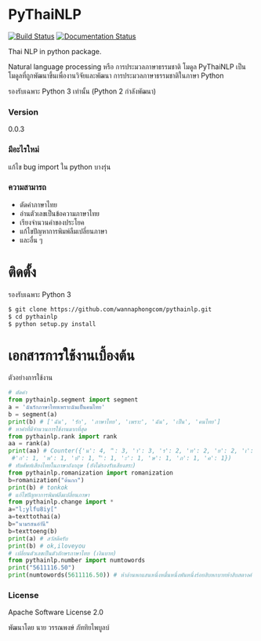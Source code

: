 # PyThaiNLP
[![Build Status](https://travis-ci.org/wannaphongcom/pythainlp.svg?branch=master)](https://travis-ci.org/wannaphongcom/pythainlp)
[![Documentation Status](https://readthedocs.org/projects/pythainlp/badge/?version=latest)](http://pythainlp.readthedocs.io/en/latest/?badge=latest)

Thai NLP in python package. 

Natural language processing หรือ การประมวลภาษาธรรมชาติ  โมดูล PyThaiNLP เป็นโมดูลที่ถูกพัฒนาขึ้นเพื่องานวิจัยและพัฒนา การประมวลภาษาธรรมชาติในภาษา Python

รองรับเฉพาะ Python 3 เท่านั้น (Python 2 กำลังพัฒนา)

### Version
0.0.3

### มีอะไรใหม่
แก้ไข bug import ใน python บางรุ่น

### ความสามารถ
  - ตัดคำภาษาไทย
  - อ่านตัวเลขเป็นข้อความภาษาไทย
  - เรียงจำนวนคำของประโยค
  - แก้ไขปัญหาการพิมพ์ลืมเปลี่ยนภาษา
  - และอื่น ๆ 

# ติดตั้ง

รองรับเฉพาะ Python 3

```sh
$ git clone https://github.com/wannaphongcom/pythainlp.git
$ cd pythainlp
$ python setup.py install
```

# เอกสารการใช้งานเบื้องต้น

ตัวอย่างการใช้งาน
```python
# ตัดคำ
from pythainlp.segment import segment
a = 'ฉันรักภาษาไทยเพราะฉันเป็นคนไทย'
b = segment(a)
print(b) # ['ฉัน', 'รัก', 'ภาษาไทย', 'เพราะ', 'ฉัน', 'เป็น', 'คนไทย']
# หาคำที่มีจำนวนการใช้งานมากที่สุด
from pythainlp.rank import rank
aa = rank(a)
print(aa) # Counter({'น': 4, 'ั': 3, 'า': 3, 'ร': 2, 'ท': 2, 'ย': 2, 'เ': 2, 'ฉ': 2, 'ไ': 2,
 #'ก': 1, 'พ': 1, 'ป': 1, '็': 1, 'ะ': 1, 'ษ': 1, 'ภ': 1, 'ค': 1})
# ทับศัพท์เสียงไทยในภาษาอังกฤษ (ยังไม่รองรับเสียงสระ)
from pythainlp.romanization import romanization
b=romanization("ต้นกก")
print(b) # tonkok
# แก้ไขปัญหาการพิมพ์ลืมเปลี่ยนภาษา
from pythainlp.change import *
a="l;ylfu8iy["
a=texttothai(a)
b="นามรสนอำันี"
b=texttoeng(b)
print(a) # สวัสดีครับ
print(b) # ok,iloveyou
# เปลี่ยนตัวเลขเป็นตัวอักษรภาษาไทย (เงินบาท)
from pythainlp.number import numtowords
print("5611116.50")
print(numtowords(5611116.50)) # ห้าล้านหกแสนหนึ่งหมื่นหนึ่งพันหนึ่งร้อยสิบหกบาทห้าสิบสตางค์
```

### License

Apache Software License 2.0

พัฒนาโดย นาย วรรณพงษ์  ภัททิยไพบูลบ์
